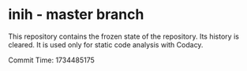 # inih - master branch

This repository contains the frozen state of the repository.
Its history is cleared. It is used only for static code
analysis with Codacy.

Commit Time: 1734485175